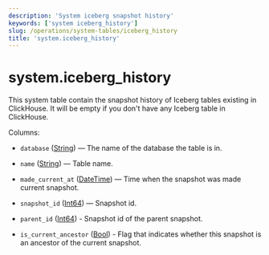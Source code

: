 ```yaml
---
description: 'System iceberg snapshot history'
keywords: ['system iceberg_history']
slug: /operations/system-tables/iceberg_history
title: 'system.iceberg_history'
---
```


# system.iceberg_history

This system table contain the snapshot history of Iceberg tables existing in ClickHouse. It will be empty if you don't have any Iceberg table in ClickHouse.

Columns:

- `database` ([String](../../sql-reference/data-types/string.md)) — The name of the database the table is in.

- `name` ([String](../../sql-reference/data-types/string.md)) — Table name.

- `made_current_at` ([DateTime](../../sql-reference/data-types/uuid.md)) — Time when the snapshot was made current snapshot.

- `snapshot_id` ([Int64](../../sql-reference/data-types/int-uint.md)) — Snapshot id.

- `parent_id` ([Int64](../../sql-reference/data-types/int-uint.md)) - Snapshot id of the parent snapshot.

- `is_current_ancestor` ([Bool](../../sql-reference/data-types/boolean.md)) - Flag that indicates whether this snapshot is an ancestor of the current snapshot.
